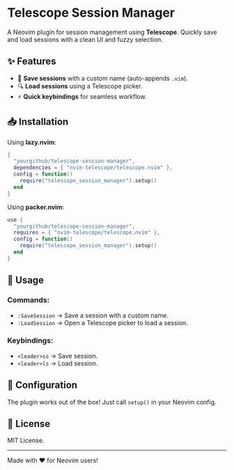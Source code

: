 
# Telescope Session Manager

A Neovim plugin for session management using **Telescope**. Quickly save and load sessions with a clean UI and fuzzy selection.

## ✨ Features
- 📂 **Save sessions** with a custom name (auto-appends `.vim`).
- 🔍 **Load sessions** using a Telescope picker.
- ⚡ **Quick keybindings** for seamless workflow.

## 📥 Installation

Using **lazy.nvim**:
```lua
{
  "yourgithub/telescope-session-manager",
  dependencies = { "nvim-telescope/telescope.nvim" },
  config = function()
    require("telescope_session_manager").setup()
  end
}
```

Using **packer.nvim**:
```lua
use {
  "yourgithub/telescope-session-manager",
  requires = { "nvim-telescope/telescope.nvim" },
  config = function()
    require("telescope_session_manager").setup()
  end
}
```

## 🚀 Usage

### Commands:
- `:SaveSession` → Save a session with a custom name.
- `:LoadSession` → Open a Telescope picker to load a session.

### Keybindings:
- `<leader>ss` → Save session.
- `<leader>ls` → Load session.

## 🔧 Configuration
The plugin works out of the box! Just call `setup()` in your Neovim config.

## 📜 License
MIT License.

---
Made with ❤️ for Neovim users!
